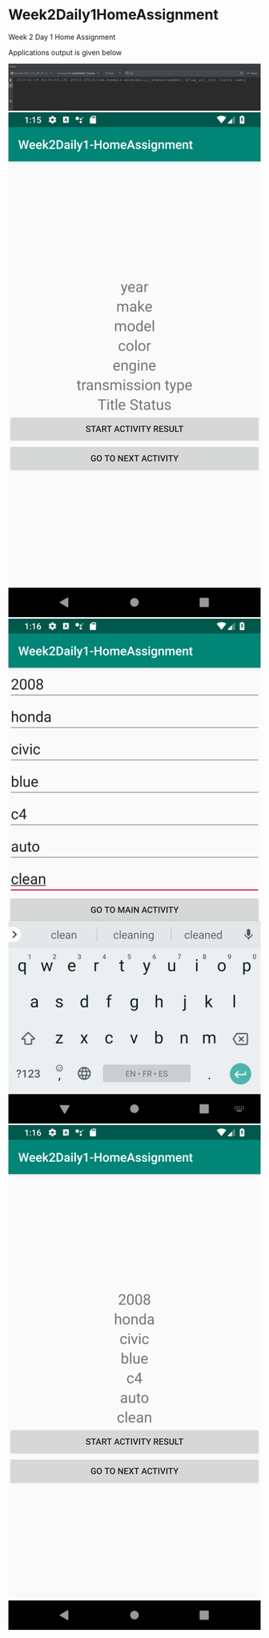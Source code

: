 # Week2Daily1HomeAssignment
Week 2 Day 1 Home Assignment

Applications output is given below

![](app/src/main/res/drawable/1.png)
![](app/src/main/res/drawable/2.png)
![](app/src/main/res/drawable/3.png)
![](app/src/main/res/drawable/4.png)
